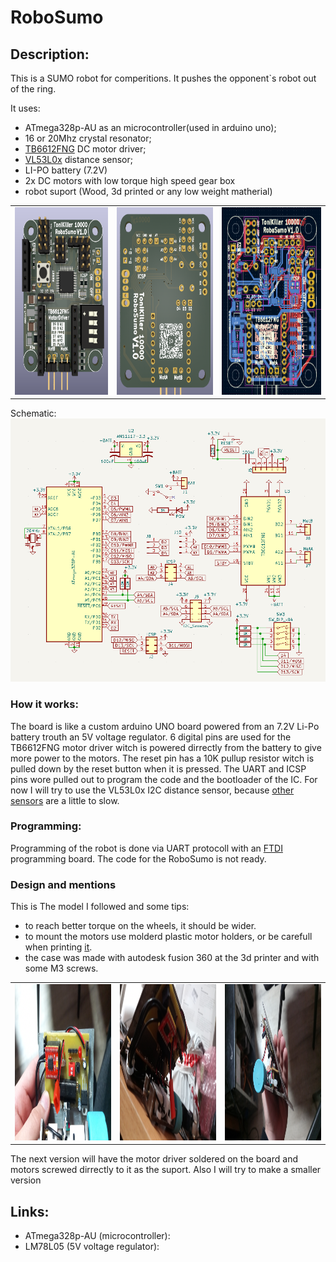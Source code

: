 # RoboSumo

## Description:

This is a SUMO robot for comperitions. It pushes the opponent\`s robot out of the ring.
    
It uses:
- ATmega328p-AU as an microcontroller(used in arduino uno);
- 16 or 20Mhz crystal resonator;
- [TB6612FNG](https://github.com/Tonikiller10000/MotorDriver_1) DC motor driver;
- [VL53L0x](https://github.com/Tonikiller10000/VL53L0x_DistanceSensor) distance sensor;
- LI-PO battery (7.2V)
- 2x DC motors with low torque high speed gear box
- robot suport (Wood, 3d printed or any low weight matherial)

<table>
  <tr>
    <td><img src="https://github.com/Tonikiller10000/RoboSumo/blob/main/PozeRoboSumo/p5.png" height = 300  ></td>
    <td><img src="https://github.com/Tonikiller10000/RoboSumo/blob/main/PozeRoboSumo/p4.png" height = 300  ></td>
    <td><img src="https://github.com/Tonikiller10000/RoboSumo/blob/main/PozeRoboSumo/p1.png" height = 300  ></td>
  </tr>
</table>

Schematic:
<img src="https://github.com/Tonikiller10000/RoboSumo/blob/main/PozeRoboSumo/p3.png" >


### How it works:
The board is like a custom arduino UNO board powered from an 7.2V Li-Po battery trouth an 5V voltage regulator. 6 digital pins are used for the TB6612FNG motor driver witch is powered dirrectly from the battery to give more power to the motors. The reset pin has a 10K pullup resistor witch is pulled down by the reset button when it is pressed. The UART and ICSP pins wore pulled out to program the code and the bootloader of the IC.
For now I will try to use the VL53L0x I2C distance sensor, because [other sensors](https://github.com/Tonikiller10000/RoboSumo/blob/main/PozeRoboSumo/s1.png) are a little to slow.


### Programming:
Programming of the robot is done via UART protocoll with an [FTDI](https://github.com/Tonikiller10000/CH340G-FTDI-PROGRAMER) programming board. The code for the RoboSumo is not ready. 
 
### Design and mentions

This is The model I followed and some tips:
- to reach better torque on the wheels, it should be wider. 
- to mount the motors use molderd plastic motor holders, or be carefull when printing [it](https://github.com/Tonikiller10000/LineFollower/blob/main/LineFollower_Pictures/w1.jpg). 
- the case was made with autodesk fusion 360 at the 3d printer and with some M3 screws.

<table>
  <tr>
    <td><img src="https://github.com/Tonikiller10000/RoboSumo/blob/main/PozeRoboSumo/r2.jpg"  height = 250 ></td>
    <td><img src="https://github.com/Tonikiller10000/RoboSumo/blob/main/PozeRoboSumo/r1.jpg"  height = 250 ></td>
    <td><img src="https://github.com/Tonikiller10000/RoboSumo/blob/main/PozeRoboSumo/r4.jpg"  height = 250 ></td>
  </tr>
</table>

The next version will have the motor driver soldered on the board and motors screwed dirrectly to it as the suport. Also I will try to make a smaller version


## Links: 
- ATmega328p-AU (microcontroller): 
- LM78L05 (5V voltage regulator):




